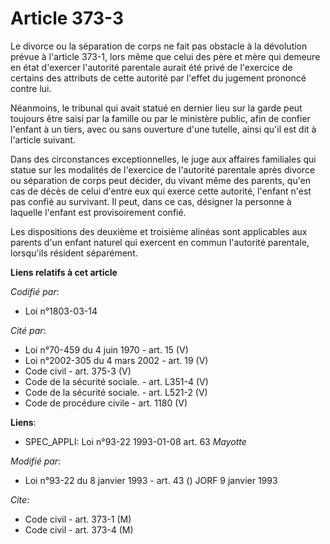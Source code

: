 # Article 373-3

Le divorce ou la séparation de corps ne fait pas obstacle à la dévolution prévue à l'article 373-1, lors même que celui des
père et mère qui demeure en état d'exercer l'autorité parentale aurait été privé de l'exercice de certains des attributs de
cette autorité par l'effet du jugement prononcé contre lui.

Néanmoins, le tribunal qui avait statué en dernier lieu sur la garde peut toujours être saisi par la famille ou par le
ministère public, afin de confier l'enfant à un tiers, avec ou sans ouverture d'une tutelle, ainsi qu'il est dit à l'article
suivant.

Dans des circonstances exceptionnelles, le juge aux affaires familiales qui statue sur les modalités de l'exercice de
l'autorité parentale après divorce ou séparation de corps peut décider, du vivant même des parents, qu'en cas de décès de
celui d'entre eux qui exerce cette autorité, l'enfant n'est pas confié au survivant. Il peut, dans ce cas, désigner la
personne à laquelle l'enfant est provisoirement confié.

Les dispositions des deuxième et troisième alinéas sont applicables aux parents d'un enfant naturel qui exercent en commun
l'autorité parentale, lorsqu'ils résident séparément.

**Liens relatifs à cet article**

_Codifié par_:

  - Loi n°1803-03-14

_Cité par_:

  - Loi n°70-459 du 4 juin 1970 - art. 15 (V)
  - Loi n°2002-305 du 4 mars 2002 - art. 19 (V)
  - Code civil - art. 375-3 (V)
  - Code de la sécurité sociale. - art. L351-4 (V)
  - Code de la sécurité sociale. - art. L521-2 (V)
  - Code de procédure civile - art. 1180 (V)

**Liens**:

  - SPEC_APPLI: Loi n°93-22 1993-01-08 art. 63 *Mayotte*

_Modifié par_:

  - Loi n°93-22 du 8 janvier 1993 - art. 43 () JORF 9 janvier 1993

_Cite_:

  - Code civil - art. 373-1 (M)
  - Code civil - art. 373-4 (M)

